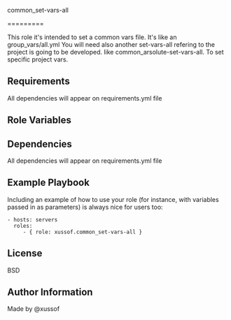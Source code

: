common_set-vars-all

=========

This role it's intended to set a common vars file. It's like an group_vars/all.yml
You will need also another set-vars-all refering to the project is going to be developed.
like common_arsolute-set-vars-all. To set specific project vars.

Requirements
------------

All dependencies will appear on requirements.yml file

Role Variables
--------------

Dependencies
------------

All dependencies will appear on requirements.yml file

Example Playbook
----------------

Including an example of how to use your role (for instance, with variables passed in as parameters) is always nice for users too:

    - hosts: servers
      roles:
         - { role: xussof.common_set-vars-all }

License
-------

BSD

Author Information
------------------
Made by @xussof

